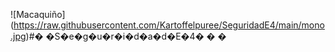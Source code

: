 ![Macaquiño]
(https://raw.githubusercontent.com/Kartoffelpuree/SeguridadE4/main/mono.jpg)#� �S�e�g�u�r�i�d�a�d�E�4�
�
�
